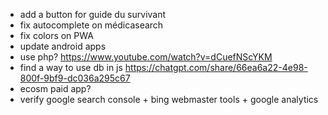- add a button for guide du survivant
- fix autocomplete on médicasearch
- fix colors on PWA
- update android apps
- use php? https://www.youtube.com/watch?v=dCuefNScYKM
- find a way to use db in js https://chatgpt.com/share/66ea6a22-4e98-800f-9bf9-dc036a295c67
- ecosm paid app?
- verify google search console + bing webmaster tools + google analytics
